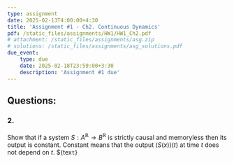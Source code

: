 ```yaml
---
type: assignment
date: 2025-02-13T4:00:00+4:30
title: 'Assignment #1 - Ch2. Continuous Dynamics'
pdf: /static_files/assignments/HW1/HW1_Ch2.pdf
# attachment: /static_files/assignments/asg.zip
# solutions: /static_files/assignments/asg_solutions.pdf
due_event: 
    type: due
    date: 2025-02-18T23:59:00+3:30
    description: 'Assignment #1 due'
---
```


## Questions:

### 2. 
Show that if a system $S: A^\mathbb{R} \rightarrow B^\mathbb{R}$ is strictly causal and memoryless then its output is constant. Constant means that the output $(S(x))(t)$ at time $t$ does not depend on $t$. ${tex`t`}
